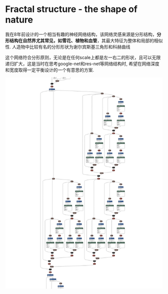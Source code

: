 # Fractal structure - the shape of nature
我在8年前设计的一个相当有趣的神经网络结构，该网络灵感来源是分形结构，**分形结构在自然界尤其常见，如雪花、植物和血管**，其最大特征为整体和局部的相似性. 人造物中比较有名的分形形状为谢尔宾斯基三角形和科赫曲线

这个网络符合分形原则，无论是在任何scale上都是左一右二的形状，且可以无限递归扩大，这是当时在思考google-net和res-net等网络结构时, 希望在网络深度和宽度取得一定平衡设计的一个有意思的方案.

![Alt text](fra_net.onnx.png)
